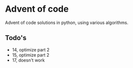 # Advent of code
 Advent of code solutions in python, using various algorithms.

## Todo's
- 14, optimize part 2
- 15, optimize part 2
- 17, doesn't work

